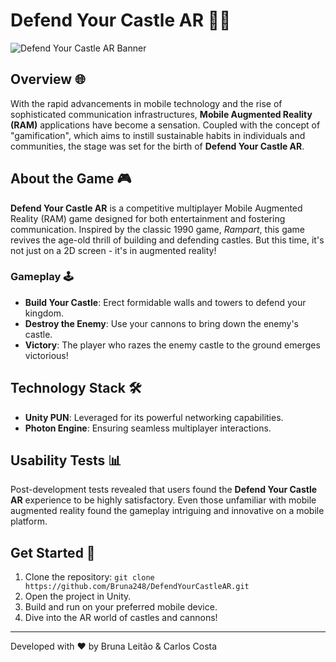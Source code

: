 # Defend Your Castle AR 🏰📱

![Defend Your Castle AR Banner](./Assets/dyc.jpg) <!-- You can replace 'path-to-banner-image.jpg' with the path to an actual banner image for your game -->

## Overview 🌐

With the rapid advancements in mobile technology and the rise of sophisticated communication infrastructures, **Mobile Augmented Reality (RAM)** applications have become a sensation. Coupled with the concept of "gamification", which aims to instill sustainable habits in individuals and communities, the stage was set for the birth of **Defend Your Castle AR**.

## About the Game 🎮

**Defend Your Castle AR** is a competitive multiplayer Mobile Augmented Reality (RAM) game designed for both entertainment and fostering communication. Inspired by the classic 1990 game, *Rampart*, this game revives the age-old thrill of building and defending castles. But this time, it's not just on a 2D screen - it's in augmented reality!

### Gameplay 🕹

- **Build Your Castle**: Erect formidable walls and towers to defend your kingdom.
- **Destroy the Enemy**: Use your cannons to bring down the enemy's castle.
- **Victory**: The player who razes the enemy castle to the ground emerges victorious!

## Technology Stack 🛠

- **Unity PUN**: Leveraged for its powerful networking capabilities.
- **Photon Engine**: Ensuring seamless multiplayer interactions.

## Usability Tests 📊

Post-development tests revealed that users found the **Defend Your Castle AR** experience to be highly satisfactory. Even those unfamiliar with mobile augmented reality found the gameplay intriguing and innovative on a mobile platform.

## Get Started 🚀

1. Clone the repository: `git clone https://github.com/Bruna248/DefendYourCastleAR.git`
2. Open the project in Unity.
3. Build and run on your preferred mobile device.
4. Dive into the AR world of castles and cannons!

---

Developed with ❤️ by Bruna Leitão & Carlos Costa
